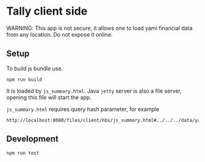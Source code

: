 # Tally client side

WARNING: This app is not secure, it allows one to load yaml financial data
from any location. Do not expose it online.

## Setup

To build js bundle use.
```
npm run build
```

It is loaded by `js_summary.html`. Java `jetty` server is also a
file server, opening this file will start the app.

`js_summary.html` requires query hash parameter, for example

```
http://localhost:8080/files/client/hbs/js_summary.html#../../../data/yaml/files
```

## Development

```
npm run test
```
